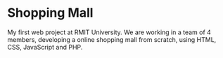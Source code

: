 <h1>Shopping Mall</h1>
My first web project at RMIT University. We are working in a team of 4 members, developing a online shopping mall from scratch, using HTML, CSS, JavaScript and PHP. 
